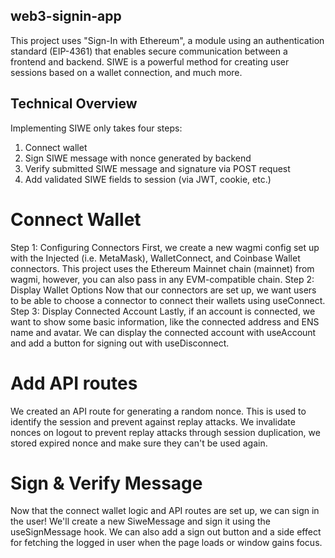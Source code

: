 ## web3-signin-app
This project uses "Sign-In with Ethereum", a module using an authentication standard (EIP-4361) that enables secure communication between a frontend and backend. SIWE is a powerful method for creating user sessions based on a wallet connection, and much more.

## Technical Overview

Implementing SIWE only takes four steps:
1. Connect wallet
2. Sign SIWE message with nonce generated by backend
3. Verify submitted SIWE message and signature via POST request
4. Add validated SIWE fields to session (via JWT, cookie, etc.)

# Connect Wallet
Step 1: Configuring Connectors
First, we create a new wagmi config set up with the Injected (i.e. MetaMask), WalletConnect, and Coinbase Wallet connectors. This project uses the Ethereum Mainnet chain (mainnet) from wagmi, however, you can also pass in any EVM-compatible chain.
Step 2: Display Wallet Options
Now that our connectors are set up, we want users to be able to choose a connector to connect their wallets using useConnect.
Step 3: Display Connected Account
Lastly, if an account is connected, we want to show some basic information, like the connected address and ENS name and avatar. We can display the connected account with useAccount and add a button for signing out with useDisconnect.

# Add API routes
We created an API route for generating a random nonce. This is used to identify the session and prevent against replay attacks. We invalidate nonces on logout to prevent replay attacks through session duplication, we stored expired nonce and make sure they can't be used again.

# Sign & Verify Message
Now that the connect wallet logic and API routes are set up, we can sign in the user! We'll create a new SiweMessage and sign it using the useSignMessage hook. We can also add a sign out button and a side effect for fetching the logged in user when the page loads or window gains focus.



